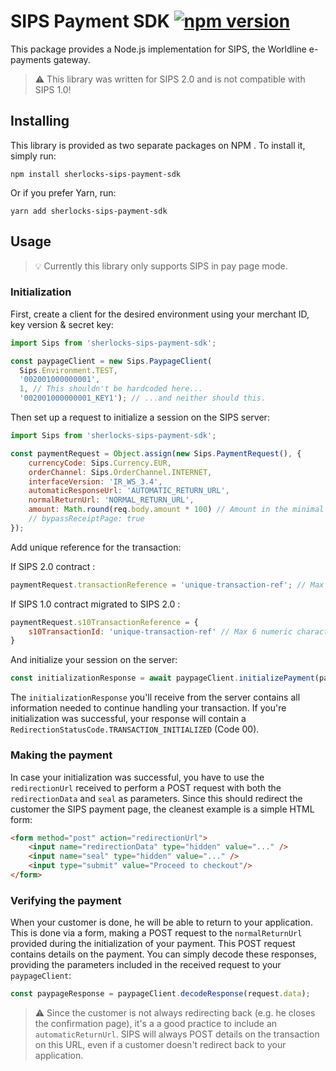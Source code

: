 # SIPS Payment SDK [![npm version](https://img.shields.io/npm/v/@worldline/sips-payment-sdk.svg)](https://www.npmjs.com/package/@worldline/sips-payment-sdk)
This package provides a Node.js implementation for SIPS, the Worldline e-payments gateway.

> :warning: This library was written for SIPS 2.0 and is not compatible with SIPS 1.0!

## Installing

This library is provided as two separate packages on NPM . To install it, simply run:
```shell
npm install sherlocks-sips-payment-sdk
```

Or if you prefer Yarn, run:
```shell
yarn add sherlocks-sips-payment-sdk
```


## Usage
> :bulb: Currently this library only supports SIPS in pay page mode.

### Initialization
First, create a client for the desired environment using your merchant ID, key version & secret key:
```js
import Sips from 'sherlocks-sips-payment-sdk';

const paypageClient = new Sips.PaypageClient(
  Sips.Environment.TEST,
  '002001000000001',
  1, // This shouldn't be hardcoded here...
  '002001000000001_KEY1'); // ...and neither should this.
```

Then set up a request to initialize a session on the SIPS server:

```js
import Sips from 'sherlocks-sips-payment-sdk';

const paymentRequest = Object.assign(new Sips.PaymentRequest(), {
    currencyCode: Sips.Currency.EUR,
    orderChannel: Sips.OrderChannel.INTERNET,
    interfaceVersion: 'IR_WS_3.4',
    automaticResponseUrl: 'AUTOMATIC_RETURN_URL',
    normalReturnUrl: 'NORMAL_RETURN_URL',
    amount: Math.round(req.body.amount * 100) // Amount in the minimal unit used in the currency
    // bypassReceiptPage: true
});
```
Add unique reference for the transaction:

If SIPS 2.0 contract : 

```js
paymentRequest.transactionReference = 'unique-transaction-ref'; // Max 35 alphanumeric characters string
```

If SIPS 1.0 contract migrated to SIPS 2.0 :

```js
paymentRequest.s10TransactionReference = {
    s10TransactionId: 'unique-transaction-ref' // Max 6 numeric characters string
}
```

And initialize your session on the server:
```js
const initializationResponse = await paypageClient.initializePayment(paymentRequest);
```

The `initializationResponse` you'll receive from the server contains all information needed to continue
handling your transaction. If you're initialization was successful, your response will contain a
`RedirectionStatusCode.TRANSACTION_INITIALIZED` (Code 00). 

### Making the payment
In case your initialization was successful, you have to use the `redirectionUrl` received to perform a POST request
with both the `redirectionData` and `seal` as parameters. Since this should redirect the customer the SIPS
payment page, the cleanest example is a simple HTML form:

```html
<form method="post" action="redirectionUrl">
    <input name="redirectionData" type="hidden" value="..." />
    <input name="seal" type="hidden" value="..." />
    <input type="submit" value="Proceed to checkout"/>
</form>
```

### Verifying the payment
When your customer is done, he will be able to return to your application. This is done
via a form, making a POST request to the `normalReturnUrl` provided during the initialization of your payment.
This POST request contains details on the payment. You can simply decode these responses, providing the parameters included in the received request to your `paypageClient`:

```js
const paypageResponse = paypageClient.decodeResponse(request.data);
```

> :warning: Since the customer is not always redirecting back (e.g. he closes the confirmation page), it's a
a good practice to include an `automaticReturnUrl`. SIPS will always POST details on the transaction on this URL,
even if a customer doesn't redirect back to your application.
